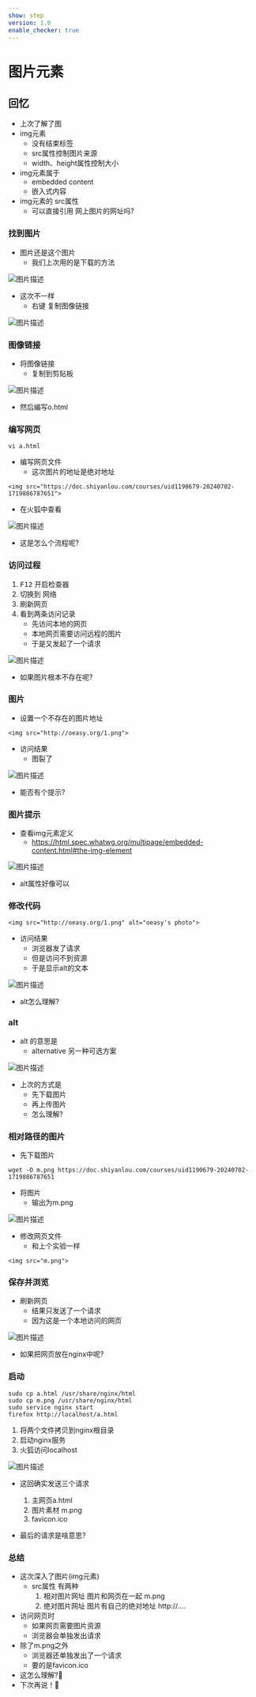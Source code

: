 ```yaml
---
show: step
version: 1.0
enable_checker: true
---
```


# 图片元素

## 回忆

- 上次了解了图
- img元素
	- 没有结束标签
	- src属性控制图片来源
	- width、height属性控制大小
- img元素属于
	- embedded content
	- 嵌入式内容
- img元素的 src属性
	- 可以直接引用 网上图片的网址吗?

### 找到图片

- 图片还是这个图片
	- 我们上次用的是下载的方法

![图片描述](https://doc.shiyanlou.com/courses/uid1190679-20240702-1719886787651)

- 这次不一样
	- 右键 复制图像链接

![图片描述](https://doc.shiyanlou.com/courses/uid1190679-20240703-1720011022497)

### 图像链接

- 将图像链接
	- 复制到剪贴板

![图片描述](https://doc.shiyanlou.com/courses/uid1190679-20240703-1720011132881)

- 然后编写o.html

### 编写网页

```
vi a.html
```

- 编写网页文件
	- 这次图片的地址是绝对地址

```
<img src="https://doc.shiyanlou.com/courses/uid1190679-20240702-1719886787651">
```

- 在火狐中查看

![图片描述](https://doc.shiyanlou.com/courses/uid1190679-20240703-1720011204172)

- 这是怎么个流程呢?

### 访问过程

1. <kbd>F12</kbd> 开启检查器
2. 切换到 网络
3. 刷新网页
4. 看到两条访问记录
	- 先访问本地的网页
	- 本地网页需要访问远程的图片
	- 于是又发起了一个请求

![图片描述](https://doc.shiyanlou.com/courses/uid1190679-20240703-1720011613645)

- 如果图片根本不存在呢?

### 图片

- 设置一个不存在的图片地址

```
<img src="http://oeasy.org/1.png">
```

- 访问结果
	- 图裂了

![图片描述](https://doc.shiyanlou.com/courses/uid1190679-20240703-1720012722575)

- 能否有个提示?

### 图片提示

- 查看img元素定义
	- https://html.spec.whatwg.org/multipage/embedded-content.html#the-img-element

![图片描述](https://doc.shiyanlou.com/courses/uid1190679-20240703-1720012823025)

- alt属性好像可以

### 修改代码

```
<img src="http://oeasy.org/1.png" alt="oeasy's photo">
```

- 访问结果
	- 浏览器发了请求
	- 但是访问不到资源
	- 于是显示alt的文本

![图片描述](https://doc.shiyanlou.com/courses/uid1190679-20240703-1720013002673)

- alt怎么理解?

### alt

- alt 的意思是
	- alternative 另一种可选方案

![图片描述](https://doc.shiyanlou.com/courses/uid1190679-20240705-1720176448491)

- 上次的方式是
	- 先下载图片
	- 再上传图片
	- 怎么理解?

### 相对路径的图片

- 先下载图片

```
wget -O m.png https://doc.shiyanlou.com/courses/uid1190679-20240702-1719886787651
```

- 将图片 
	- 输出为m.png

![图片描述](https://doc.shiyanlou.com/courses/uid1190679-20240703-1720011757890)

- 修改网页文件
	- 和上个实验一样

```
<img src="m.png">
```

### 保存并浏览

- 刷新网页
	- 结果只发送了一个请求
	- 因为这是一个本地访问的网页

![图片描述](https://doc.shiyanlou.com/courses/uid1190679-20240703-1720011879599)

- 如果把网页放在nginx中呢?

### 启动

```
sudo cp a.html /usr/share/nginx/html 
sudo cp m.png /usr/share/nginx/html
sudo service nginx start
firefox http://localhost/a.html
```

1. 将两个文件拷贝到nginx根目录
2. 启动nginx服务
3. 火狐访问localhost

![图片描述](https://doc.shiyanlou.com/courses/uid1190679-20240703-1720012390883)

- 这回确实发送三个请求
	1. 主网页a.html
	2. 图片素材 m.png
	3. favicon.ico

- 最后的请求是啥意思?

### 总结 	

- 这次深入了图片(img元素)
	- src属性 有两种
		1. 相对图片网址 图片和网页在一起 m.png
		2. 绝对图片网址 图片有自己的绝对地址 http://....
- 访问网页时
	- 如果网页需要图片资源
	- 浏览器会单独发出请求
- 除了m.png之外
	- 浏览器还单独发出了一个请求
	- 要的是favicon.ico
- 这怎么理解?🤔
- 下次再说！👋